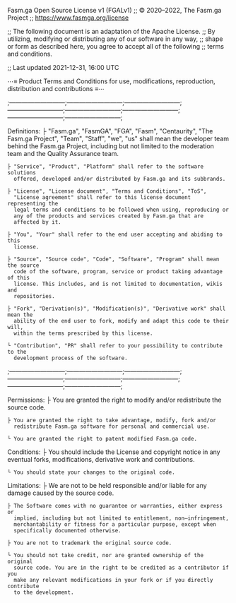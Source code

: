 Fasm.ga Open Source License v1 (FGALv1)
;; © 2020–2022, The Fasm.ga Project
;; https://www.fasmga.org/license

;; The following document is an adaptation of the Apache License.
;; By utilizing, modifying or distributing any of our software in any way,
;; shape or form as described here, you agree to accept all of the following
;; terms and conditions.

;; Last updated 2021-12-31, 16:00 UTC

⋯≡ Product Terms and Conditions for use, modifications, reproduction, distribution and contributions ≡⋯

;—————————;—————————;—————————;—————————;—————————;—————————;—————————;—————————;

Definitions:
	├ "Fasm.ga", "FasmGA", "FGA", "Fasm", "Centaurity", "The Fasm.ga Project",
	  "Team", "Staff", "we", "us" shall mean the developer team behind the Fasm.ga
	  Project, including but not limited to the moderation team and the Quality
	  Assurance team.
	
	├ "Service", "Product", "Platform" shall refer to the software solutions
	  offered, developed and/or distributed by Fasm.ga and its subbrands.

	├ "License", "License document", "Terms and Conditions", "ToS",
	  "License agreement" shall refer to this license document representing the
	  legal terms and conditions to be followed when using, reproducing or
	  any of the products and services created by Fasm.ga that are
	  affected by it.

	├ "You", "Your" shall refer to the end user accepting and abiding to this
	  license.

	├ "Source", "Source code", "Code", "Software", "Program" shall mean the source
	  code of the software, program, service or product taking advantage of this
	  license. This includes, and is not limited to documentation, wikis and
	  repositories.

	├ "Fork", "Derivation(s)", "Modification(s)", "Derivative work" shall mean the
	  ability of the end user to fork, modify and adapt this code to their will,
	  within the terms prescribed by this license.

	└ "Contribution", "PR" shall refer to your possibility to contribute to the
	  development process of the software.

;—————————;—————————;—————————;—————————;—————————;—————————;—————————;—————————;

Permissions:
	├ You are granted the right to modify and/or redistribute the source code.

	├ You are granted the right to take advantage, modify, fork and/or
	  redistribute Fasm.ga software for personal and commercial use.

	└ You are granted the right to patent modified Fasm.ga code.

Conditions:
	├ You should include the License and copyright notice in any eventual forks,
	  modifications, derivative work and contributions.
	
	└ You should state your changes to the original code.

Limitations:
	├ We are not to be held responsible and/or liable for any damage caused by
	  the source code.

	├ The Software comes with no guarantee or warranties, either express or
	  implied, including but not limited to entitlement, non–infringement,
	  merchantability or fitness for a particular purpose, except when
	  specifically documented otherwise.

	├ You are not to trademark the original source code.
	
	└ You should not take credit, nor are granted ownership of the original
	  source code. You are in the right to be credited as a contributor if you
	  make any relevant modifications in your fork or if you directly contribute
	  to the development.

